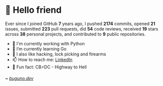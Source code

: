 # 🤖 Hello friend

Ever since I joined GitHub **7** years ago, I pushed **2174** commits, opened **21** issues, submitted **223** pull requests, did **54** code reviews, received **19** stars across **38** personal projects, and contributed to **9** public repositories.

- 🐍 I'm currently working with Python
- 🌱 I’m currently learning Go
- 🔭 I also like hacking, lock picking and firearms
- 📫 How to reach me: [LinkedIn](https://www.linkedin.com/in/brunodesouzabezerra/)
- 🤡 Fun fact: CB⚡DC - Highway to Hell

**~** [_buguno.dev_](https://buguno.dev)
